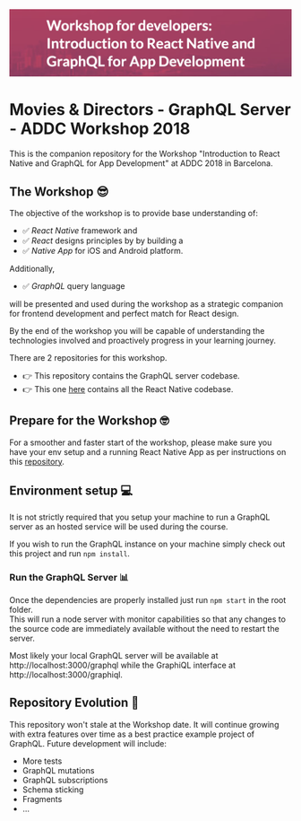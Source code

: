 <img src="docs/logo.png" />

# Movies & Directors - GraphQL Server - ADDC Workshop 2018

This is the companion repository for the Workshop "Introduction to React Native and GraphQL for App Development" at ADDC 2018 in Barcelona.

## The Workshop 😎
The objective of the workshop is to provide base understanding of:

 - ✅ _React Native_ framework and
 - ✅ _React_ designs principles by by building a 
 - ✅ _Native App_ for iOS and Android 
platform.   

Additionally, 
 - ✅ _GraphQL_ query language 
 
 will be presented and used during the workshop as a strategic companion for frontend development and perfect match for React design.    
 
By the end of the workshop you will be capable of understanding the technologies involved and proactively progress in your learning journey.

There are 2 repositories for this workshop.  
- 👉 This repository contains the GraphQL server codebase.  
- 👉 This one [here](https://github.com/nzaghini/react-native-graphql-addc-2018) contains all the React Native codebase.

## Prepare for the Workshop 🤓

For a smoother and faster start of the workshop, please make sure you have your env setup and a running React Native App as per instructions on this [repository](https://github.com/nzaghini/react-native-graphql-addc-2018).

## Environment setup 💻
It is not strictly required that you setup your machine to run a GraphQL server as an hosted service will be used during the course.

If you wish to run the GraphQL instance on your machine simply check out this project and run `npm install`.

### Run the GraphQL Server 📊

Once the dependencies are properly installed just run `npm start` in the root folder.   
This will run a node server with monitor capabilities so that any changes to the source code are immediately available without the need to restart the server.   

Most likely your local GraphQL server will be available at http://localhost:3000/graphql while the GraphiQL interface at http://localhost:3000/graphiql.

## Repository Evolution 🤤
This repository won't stale at the Workshop date. It will continue growing with extra features over time as a best practice example project of GraphQL. Future development will include:
- More tests 
- GraphQL mutations
- GraphQL subscriptions
- Schema sticking 
- Fragments
- ... 
